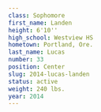 ```yaml
---
class: Sophomore
first_name: Landen
height: 6'10''
high_school: Westview HS
hometown: Portland, Ore.
last_name: Lucas
number: 33
position: Center
slug: 2014-lucas-landen
status: active
weight: 240 lbs.
year: 2014
---
```

